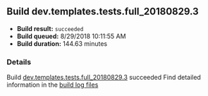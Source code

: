 ## Build dev.templates.tests.full_20180829.3
- **Build result:** `succeeded`
- **Build queued:** 8/29/2018 10:11:55 AM
- **Build duration:** 144.63 minutes
### Details
Build [dev.templates.tests.full_20180829.3](https://winappstudio.visualstudio.com/web/build.aspx?pcguid=a4ef43be-68ce-4195-a619-079b4d9834c2&builduri=vstfs%3a%2f%2f%2fBuild%2fBuild%2f26175) succeeded
Find detailed information in the [build log files](https://uwpctdiags.blob.core.windows.net/buildlogs/dev.templates.tests.full_20180829.3_logs.zip)
